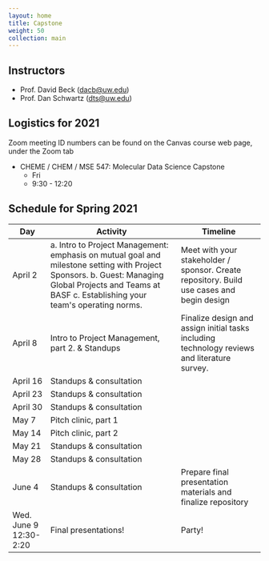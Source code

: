 ```yaml
---
layout: home
title: Capstone
weight: 50
collection: main
---
```


## Instructors

- Prof. David Beck (dacb@uw.edu)
- Prof. Dan Schwartz (dts@uw.edu)

## Logistics for 2021

Zoom meeting ID numbers can be found on the Canvas course web page, under the Zoom tab

- CHEME / CHEM / MSE 547: Molecular Data Science Capstone
    - Fri
    - 9:30 - 12:20

## Schedule for Spring 2021

|Day|Activity  |Timeline|
|--|--|--|
|April 2|a. Intro to Project Management: emphasis on mutual goal and milestone setting with Project Sponsors. b. Guest: Managing Global Projects and Teams at BASF c. Establishing your team's operating norms.|Meet with your stakeholder / sponsor.  Create repository.  Build use cases and begin design|
|April 8| Intro to Project Management, part 2. & Standups|Finalize design and assign initial tasks including technology reviews and literature survey.|
|April 16|Standups & consultation||
|April 23|Standups & consultation||
|April 30|Standups & consultation||
|May 7|Pitch clinic, part 1||
|May 14|Pitch clinic, part 2||
|May 21|Standups & consultation||
|May 28|Standups & consultation||
|June 4|Standups & consultation|Prepare final presentation materials and finalize repository|
|Wed. June 9<br>12:30-2:20|Final presentations!|Party!|
